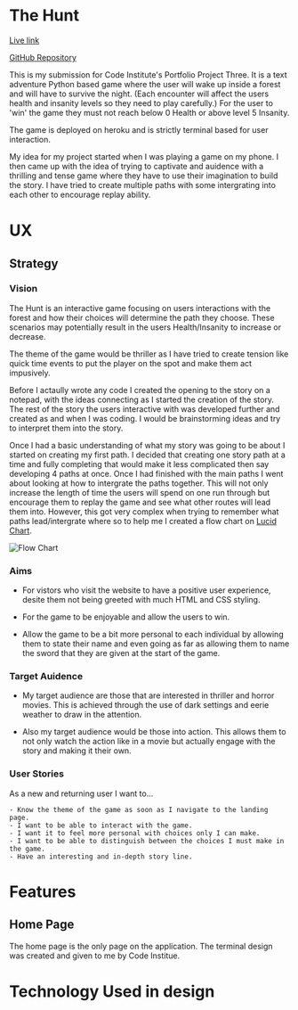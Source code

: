 # The Hunt 

[Live link](https://the-hunters.herokuapp.com/)

[GitHub Repository](https://github.com/Sharpryan20/ci-project-3)

This is my submission for Code Institute's Portfolio Project Three. It is a text adventure Python based game where the user will wake up inside a forest and will have to survive the night. (Each encounter will affect the users health and insanity levels so they need to play carefully.) For the user to 'win' the game they must not reach below 0 Health or above level 5 Insanity. 

The game is deployed on heroku and is strictly terminal based for user interaction.

My idea for my project started when I was playing a game on my phone. I then came up with the idea of trying to captivate and auidence with a thrilling and tense game where they have to use their imagination to build the story. I have tried to create multiple paths with some intergrating into each other to encourage replay ability. 

# UX

## Strategy 

### Vision

The Hunt is an interactive game focusing on users interactions with the forest and how their choices will determine the path they choose. These scenarios may potentially result in the users Health/Insanity to increase or decrease. 

The theme of the game would be thriller as I have tried to create tension like quick time events to put the player on the spot and make them act impusively.

Before I actaully wrote any code I created the opening to the story on a notepad, with the ideas connecting as I started the creation of the story. The rest of the story the users interactive with was developed further and created as and when I was coding. I would be brainstorming ideas and try to interpret them into the story. 

Once I had a basic understanding of what my story was going to be about I started on creating my first path. I decided that creating one story path at a time and fully completing that would make it less complicated then say developing 4 paths at once. Once I had finished with the main paths I went about looking at how to intergrate the paths together. This will not only increase the length of time the users will spend on one run through but encourage them to replay the game and see what other routes will lead them into. However, this got very complex when trying to remember what paths lead/intergrate where so to help me I created a flow chart on [Lucid Chart](https://lucid.app/documents#/dashboard).

![Flow Chart](assets/readme-images/flow-chart.png)

### Aims 

- For vistors who visit the website to have a positive user experience, desite them not being greeted with much HTML and CSS styling.

- For the game to be enjoyable and allow the users to win.

- Allow the game to be a bit more personal to each individual by allowing them to state their name and even going as far as allowing them to name the sword that they are given at the start of the game.

### Target Auidence

- My target audience are those that are interested in thriller and horror movies. This is achieved through the use of dark settings and eerie weather to draw in the attention. 

- Also my target audience would be those into action. This allows them to not only watch the action like in a movie but actually engage with the story and making it their own. 

### User Stories 

As a new and returning user I want to...

    - Know the theme of the game as soon as I navigate to the landing page.
    - I want to be able to interact with the game. 
    - I want it to feel more personal with choices only I can make.
    - I want to be able to distinguish between the choices I must make in the game.
    - Have an interesting and in-depth story line.

# Features
 
## Home Page 

The home page is the only page on the application. The terminal design was created and given to me by Code Institue. 

# Technology Used in design